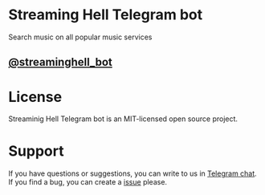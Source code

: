 # Streaming Hell Telegram bot
Search music on all popular music services

## [@streaminghell_bot](https://telegram.me/streaminghell_bot)

# License
Streaminig Hell Telegram bot is an MIT-licensed open source project. 

# Support
If you have questions or suggestions, you can write to us in [Telegram chat](https://t.me/joinchat/BMYz7xyEwYAWalGm4tG48w). If you find a bug, you can create a [issue](https://github.com/streaming-hell/telegram-bot/issues/new) please.

